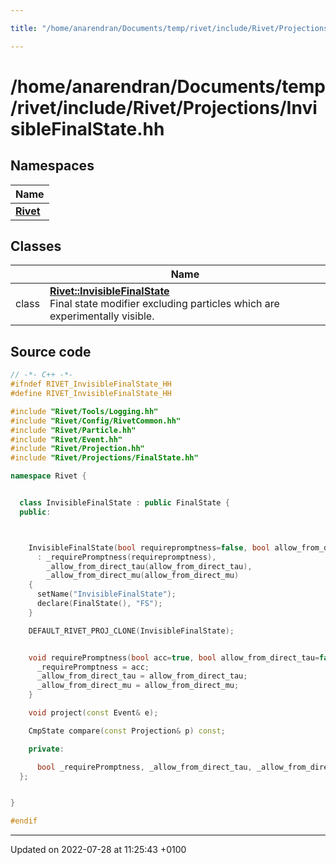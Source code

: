 ```yaml
---

title: "/home/anarendran/Documents/temp/rivet/include/Rivet/Projections/InvisibleFinalState.hh"

---
```


# /home/anarendran/Documents/temp/rivet/include/Rivet/Projections/InvisibleFinalState.hh



## Namespaces

| Name           |
| -------------- |
| **[Rivet](http://example.org/namespaces/namespacerivet/)**  |

## Classes

|                | Name           |
| -------------- | -------------- |
| class | **[Rivet::InvisibleFinalState](http://example.org/classes/classrivet_1_1invisiblefinalstate/)** <br>Final state modifier excluding particles which are experimentally visible.  |




## Source code

```cpp
// -*- C++ -*-
#ifndef RIVET_InvisibleFinalState_HH
#define RIVET_InvisibleFinalState_HH

#include "Rivet/Tools/Logging.hh"
#include "Rivet/Config/RivetCommon.hh"
#include "Rivet/Particle.hh"
#include "Rivet/Event.hh"
#include "Rivet/Projection.hh"
#include "Rivet/Projections/FinalState.hh"

namespace Rivet {


  class InvisibleFinalState : public FinalState {
  public:



    InvisibleFinalState(bool requirepromptness=false, bool allow_from_direct_tau=false, bool allow_from_direct_mu=false)
      : _requirePromptness(requirepromptness), 
        _allow_from_direct_tau(allow_from_direct_tau), 
        _allow_from_direct_mu(allow_from_direct_mu)
    {
      setName("InvisibleFinalState");
      declare(FinalState(), "FS");
    }

    DEFAULT_RIVET_PROJ_CLONE(InvisibleFinalState);


    void requirePromptness(bool acc=true, bool allow_from_direct_tau=false, bool allow_from_direct_mu=false) {
      _requirePromptness = acc;
      _allow_from_direct_tau = allow_from_direct_tau;
      _allow_from_direct_mu = allow_from_direct_mu;
    }

    void project(const Event& e);

    CmpState compare(const Projection& p) const;

    private:

      bool _requirePromptness, _allow_from_direct_tau, _allow_from_direct_mu;
  };


}

#endif
```


-------------------------------

Updated on 2022-07-28 at 11:25:43 +0100
